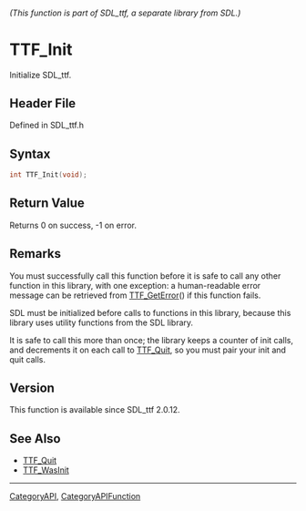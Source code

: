 ###### (This function is part of SDL_ttf, a separate library from SDL.)
# TTF_Init

Initialize SDL_ttf.

## Header File

Defined in SDL_ttf.h

## Syntax

```c
int TTF_Init(void);

```

## Return Value

Returns 0 on success, -1 on error.

## Remarks

You must successfully call this function before it is safe to call any
other function in this library, with one exception: a human-readable error
message can be retrieved from [TTF_GetError](TTF_GetError)() if this
function fails.

SDL must be initialized before calls to functions in this library, because
this library uses utility functions from the SDL library.

It is safe to call this more than once; the library keeps a counter of init
calls, and decrements it on each call to [TTF_Quit](TTF_Quit), so you must
pair your init and quit calls.

## Version

This function is available since SDL_ttf 2.0.12.

## See Also

- [TTF_Quit](TTF_Quit)
- [TTF_WasInit](TTF_WasInit)

----
[CategoryAPI](CategoryAPI), [CategoryAPIFunction](CategoryAPIFunction)


